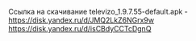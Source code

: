 Сcылка на скачивание televizo_1.9.7.55-default.apk - https://disk.yandex.ru/d/JMQ2LkZ6NGrx9w
https://disk.yandex.ru/d/isCBdyCCTcDgnQ
